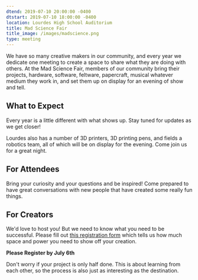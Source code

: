 ```yaml
---
dtend: 2019-07-10 20:00:00 -0400
dtstart: 2019-07-10 18:00:00 -0400
location: Lourdes High School Auditorium
title: Mad Science Fair
title_image: /images/madscience.png
type: meeting
---
```


We have so many creative makers in our community, and every year we
dedicate one meeting to create a space to share what they are doing
with others. At the Mad Science Fair, members of our community bring
their projects, hardware, software, feltware, papercraft, musical whatever
medium they work in, and set them up on display for an evening of
show and tell.

## What to Expect ##

Every year is a little different with what shows up. Stay tuned for 
updates as we get closer!

Lourdes also has a number of 3D printers, 3D printing pens, and fields
a robotics team, all of which will be on display for the evening. Come
join us for a great night.

## For Attendees ##

Bring your curiosity and your questions and be inspired! Come prepared
to have great conversations with new people that have created some
really fun things.

## For Creators ##

We'd love to host you! But we need to know what you need to be
successful. Please fill
out [this registration form](https://forms.gle/9W5b2UhP3cUo153o9) which tells
us how much space and power you need to show off your creation.

**Please Register by July 6th**

Don't worry if your project is only half done. This is about learning
from each other, so the process is also just as interesting as the
destination.
